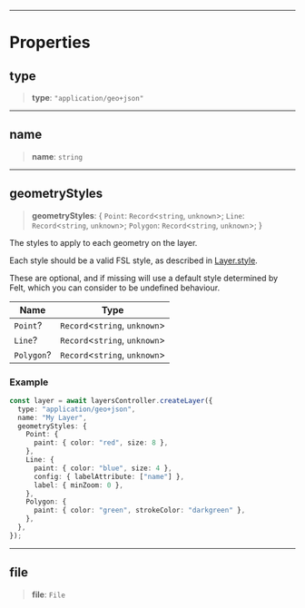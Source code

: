 ***

# Properties

## type

> **type**: `"application/geo+json"`

***

## name

> **name**: `string`

***

## geometryStyles

> **geometryStyles**: \{ `Point`: `Record`\<`string`, `unknown`>; `Line`: `Record`\<`string`, `unknown`>; `Polygon`: `Record`\<`string`, `unknown`>; }

The styles to apply to each geometry on the layer.

Each style should be a valid FSL style, as described in [Layer.style](Layer.md#style).

These are optional, and if missing will use a default style determined by
Felt, which you can consider to be undefined behaviour.

| Name       | Type                           |
| ---------- | ------------------------------ |
| `Point`?   | `Record`\<`string`, `unknown`> |
| `Line`?    | `Record`\<`string`, `unknown`> |
| `Polygon`? | `Record`\<`string`, `unknown`> |

### Example

```typescript
const layer = await layersController.createLayer({
  type: "application/geo+json",
  name: "My Layer",
  geometryStyles: {
    Point: {
      paint: { color: "red", size: 8 },
    },
    Line: {
      paint: { color: "blue", size: 4 },
      config: { labelAttribute: ["name"] },
      label: { minZoom: 0 },
    },
    Polygon: {
      paint: { color: "green", strokeColor: "darkgreen" },
    },
  },
});
```

***

## file

> **file**: `File`
